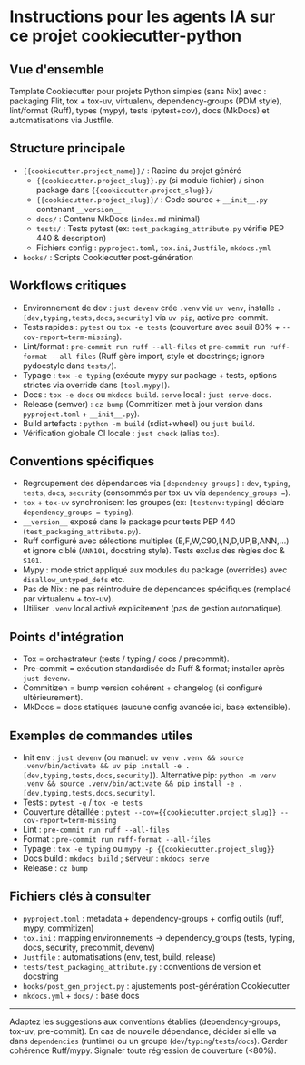 # Instructions pour les agents IA sur ce projet cookiecutter-python

## Vue d'ensemble
Template Cookiecutter pour projets Python simples (sans Nix) avec : packaging Flit, tox + tox-uv, virtualenv, dependency-groups (PDM style), lint/format (Ruff), types (mypy), tests (pytest+cov), docs (MkDocs) et automatisations via Justfile.

## Structure principale
- `{{cookiecutter.project_name}}/` : Racine du projet généré
  - `{{cookiecutter.project_slug}}.py` (si module fichier) / sinon package dans `{{cookiecutter.project_slug}}/`
  - `{{cookiecutter.project_slug}}/` : Code source + `__init__.py` contenant `__version__`
  - `docs/` : Contenu MkDocs (`index.md` minimal)
  - `tests/` : Tests pytest (ex: `test_packaging_attribute.py` vérifie PEP 440 & description)
  - Fichiers config : `pyproject.toml`, `tox.ini`, `Justfile`, `mkdocs.yml`
- `hooks/` : Scripts Cookiecutter post-génération

## Workflows critiques
- Environnement de dev : `just devenv` crée `.venv` via `uv venv`, installe `.[dev,typing,tests,docs,security]` via `uv pip`, active pre-commit.
- Tests rapides : `pytest` ou `tox -e tests` (couverture avec seuil 80% + `--cov-report=term-missing`).
- Lint/format : `pre-commit run ruff --all-files` et `pre-commit run ruff-format --all-files` (Ruff gère import, style et docstrings; ignore pydocstyle dans `tests/`).
- Typage : `tox -e typing` (exécute mypy sur package + tests, options strictes via override dans `[tool.mypy]`).
- Docs : `tox -e docs` ou `mkdocs build`. `serve` local : `just serve-docs`.
- Release (semver) : `cz bump` (Commitizen met à jour version dans `pyproject.toml` + `__init__.py`).
- Build artefacts : `python -m build` (sdist+wheel) ou `just build`.
- Vérification globale CI locale : `just check` (alias `tox`).

## Conventions spécifiques
- Regroupement des dépendances via `[dependency-groups]` : `dev`, `typing`, `tests`, `docs`, `security` (consommés par tox-uv via `dependency_groups =`).
- `tox` + `tox-uv` synchronisent les groupes (ex: `[testenv:typing]` déclare `dependency_groups = typing`).
- `__version__` exposé dans le package pour tests PEP 440 (`test_packaging_attribute.py`).
- Ruff configuré avec sélections multiples (E,F,W,C90,I,N,D,UP,B,ANN,...) et ignore ciblé (`ANN101`, docstring style). Tests exclus des règles doc & `S101`.
- Mypy : mode strict appliqué aux modules du package (overrides) avec `disallow_untyped_defs` etc.
- Pas de Nix : ne pas réintroduire de dépendances spécifiques (remplacé par virtualenv + tox-uv).
- Utiliser `.venv` local activé explicitement (pas de gestion automatique).

## Points d'intégration
- Tox = orchestrateur (tests / typing / docs / precommit).
- Pre-commit = exécution standardisée de Ruff & format; installer après `just devenv`.
- Commitizen = bump version cohérent + changelog (si configuré ultérieurement).
- MkDocs = docs statiques (aucune config avancée ici, base extensible).

## Exemples de commandes utiles
- Init env : `just devenv` (ou manuel: `uv venv .venv && source .venv/bin/activate && uv pip install -e .[dev,typing,tests,docs,security]`). Alternative pip: `python -m venv .venv && source .venv/bin/activate && pip install -e .[dev,typing,tests,docs,security]`.
- Tests : `pytest -q` / `tox -e tests`
- Couverture détaillée : `pytest --cov={{cookiecutter.project_slug}} --cov-report=term-missing`
- Lint : `pre-commit run ruff --all-files`
- Format : `pre-commit run ruff-format --all-files`
- Typage : `tox -e typing` ou `mypy -p {{cookiecutter.project_slug}}`
- Docs build : `mkdocs build` ; serveur : `mkdocs serve`
- Release : `cz bump`

## Fichiers clés à consulter
- `pyproject.toml` : metadata + dependency-groups + config outils (ruff, mypy, commitizen)
- `tox.ini` : mapping environnements -> dependency_groups (tests, typing, docs, security, precommit, devenv)
- `Justfile` : automatisations (env, test, build, release)
- `tests/test_packaging_attribute.py` : conventions de version et docstring
- `hooks/post_gen_project.py` : ajustements post-génération Cookiecutter
- `mkdocs.yml` + `docs/` : base docs

---

Adaptez les suggestions aux conventions établies (dependency-groups, tox-uv, pre-commit). En cas de nouvelle dépendance, décider si elle va dans `dependencies` (runtime) ou un groupe (`dev`/`typing`/`tests`/`docs`). Garder cohérence Ruff/mypy. Signaler toute régression de couverture (<80%).
